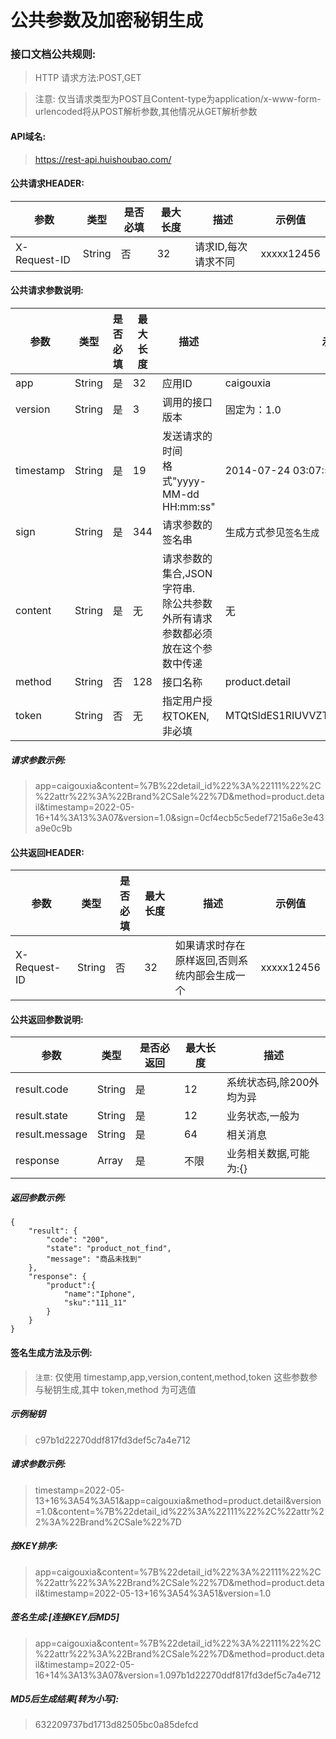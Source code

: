 # 公共参数及加密秘钥生成


### 接口文档公共规则:

> HTTP 请求方法:POST,GET

> 注意: 仅当请求类型为POST且Content-type为application/x-www-form-urlencoded将从POST解析参数,其他情况从GET解析参数

####  API域名:

> https://rest-api.huishoubao.com/

####  公共请求HEADER:

| 参数 | 类型 | 是否必填 | 最大长度 | 描述 | 示例值 |
| ---- | ---- | -------- | -------- | ---- | ------ |
|X-Request-ID	|String	|否		|32		|请求ID,每次请求不同			|xxxxx12456 |

####  公共请求参数说明:

| 参数 | 类型 | 是否必填 | 最大长度 | 描述 | 示例值 |
| ---- | ---- | -------- | -------- | ---- | ------ |
|app		|String	|是		|32		|应用ID			|caigouxia |
|version		|String	|是		|3		|调用的接口版本		|固定为：1.0|
|timestamp	|String	|是		|19		|发送请求的时间<br/>格式"yyyy-MM-dd HH:mm:ss"	| 	2014-07-24 03:07:50|
|sign		|String	|是		|344		|请求参数的签名串	|生成方式参见`签名生成`|
|content	|String	|是		|无		|请求参数的集合,JSON字符串.<br/>除公共参数外所有请求参数都必须放在这个参数中传递|无|
|method		|String	|否		|128		|接口名称			|product.detail|
|token	|String	|否		|无		|指定用户授权TOKEN,非必填|MTQtSldES1RIUVVZT0NGUkVNUEdJQlpBTlhM|


##### 请求参数示例:

> app=caigouxia&content=%7B%22detail_id%22%3A%22111%22%2C%22attr%22%3A%22Brand%2CSale%22%7D&method=product.detail&timestamp=2022-05-16+14%3A13%3A07&version=1.0&sign=0cf4ecb5c5edef7215a6e3e43a9e0c9b


####  公共返回HEADER:

| 参数 | 类型 | 是否必填 | 最大长度 | 描述 | 示例值 |
| ---- | ---- | -------- | -------- | ---- | ------ |
|X-Request-ID	|String	|否		|32		|如果请求时存在原样返回,否则系统内部会生成一个			|xxxxx12456 |


#### 公共返回参数说明:

| 参数 | 类型 | 是否必返回 | 最大长度 | 描述 |
| ---- | ---- | ---------- | -------- | ---- |
|result.code		|String	|是			|12		|系统状态码,除200外均为异|常
|result.state	|String	|是			|12		|业务状态,一般为 |success,可能为空其他
|result.message		|String	|是			|64		|相关消息|
|response					|Array	|是			|不限		|业务相关数据,可能为:{}|

##### 返回参数示例:

```
{
    "result": {
        "code": "200",
        "state": "product_not_find",
        "message": "商品未找到"
    },
    "response": {
		"product":{
			"name":"Iphone",
			"sku":"111_11"
		}
	}
}
```


####  签名生成方法及示例:

> `注意`: 仅使用 timestamp,app,version,content,method,token 这些参数参与秘钥生成,其中 token,method 为可选值

##### 示例秘钥

>  c97b1d22270ddf817fd3def5c7a4e712

##### 请求参数示例:

> timestamp=2022-05-13+16%3A54%3A51&app=caigouxia&method=product.detail&version=1.0&content=%7B%22detail_id%22%3A%22111%22%2C%22attr%22%3A%22Brand%2CSale%22%7D

##### 按KEY排序:

> app=caigouxia&content=%7B%22detail_id%22%3A%22111%22%2C%22attr%22%3A%22Brand%2CSale%22%7D&method=product.detail&timestamp=2022-05-13+16%3A54%3A51&version=1.0

##### 签名生成:[连接KEY后MD5]

> app=caigouxia&content=%7B%22detail_id%22%3A%22111%22%2C%22attr%22%3A%22Brand%2CSale%22%7D&method=product.detail&timestamp=2022-05-16+14%3A13%3A07&version=1.097b1d22270ddf817fd3def5c7a4e712


#####  MD5后生成结果[转为小写]:

> 632209737bd1713d82505bc0a85defcd
